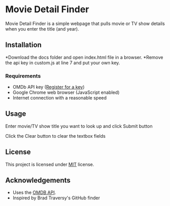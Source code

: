 # Movie Detail Finder

Movie Detail Finder is a simple webpage that pulls movie or TV show details when you enter the title (and year).

## Installation
*Download the docs folder and open index.html file in a browser.
*Remove the api key in custom.js at line 7 and put your own key.

### Requirements
* OMDb API key ([Register for a key](http://www.omdbapi.com/apikey.aspx))
* Google Chrome web browser (JavaScript enabled)
* Internet connection with a reasonable speed

## Usage
Enter movie/TV show title you want to look up and click Submit button

Click the Clear button to clear the textbox fields

## License
This project is licensed under [MIT](https://choosealicense.com/licenses/mit/) license.

## Acknowledgements
* Uses the [OMDB API](http://www.omdbapi.com/).
* Inspired by Brad Traversy's GitHub finder